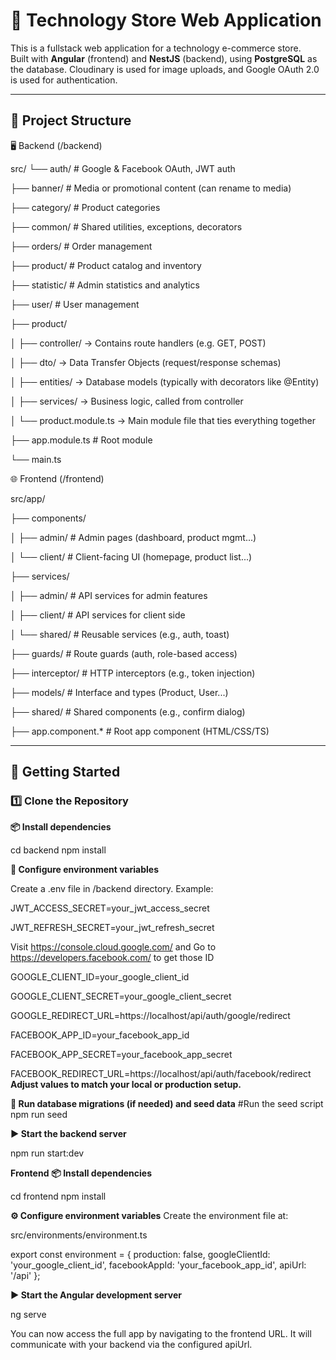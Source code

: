 # 🛒 Technology Store Web Application

This is a fullstack web application for a technology e-commerce store.  
Built with **Angular** (frontend) and **NestJS** (backend), using **PostgreSQL** as the database. Cloudinary is used for image uploads, and Google OAuth 2.0 is used for authentication.

---

## 📁 Project Structure

🖥️ Backend (/backend)

src/
  └── auth/             # Google & Facebook OAuth, JWT auth
  
  ├── banner/           # Media or promotional content (can rename to media)
  
  ├── category/         # Product categories
  
  ├── common/           # Shared utilities, exceptions, decorators
  
  ├── orders/           # Order management
  
  ├── product/          # Product catalog and inventory
  
  ├── statistic/        # Admin statistics and analytics
  
  ├── user/             # User management
  
  ├── product/
  
  │   ├── controller/      → Contains route handlers (e.g. GET, POST)
  
  │   ├── dto/             → Data Transfer Objects (request/response schemas)
  
  │   ├── entities/        → Database models (typically with decorators like @Entity)
  
  │   ├── services/        → Business logic, called from controller
  
  │   └── product.module.ts → Main module file that ties everything together
  
  ├── app.module.ts     # Root module
  
  └── main.ts      
  

🌐 Frontend (/frontend)

src/app/

├── components/

│   ├── admin/        # Admin pages (dashboard, product mgmt...)

│   └── client/       # Client-facing UI (homepage, product list...)

├── services/

│   ├── admin/        # API services for admin features

│   ├── client/       # API services for client side

│   └── shared/       # Reusable services (e.g., auth, toast)

├── guards/           # Route guards (auth, role-based access)

├── interceptor/      # HTTP interceptors (e.g., token injection)

├── models/           # Interface and types (Product, User...)

├── shared/           # Shared components (e.g., confirm dialog)

├── app.component.*   # Root app component (HTML/CSS/TS)

---

## 🚀 Getting Started

### 1️⃣ Clone the Repository
**📦 Install dependencies**

cd backend
npm install

**🔐 Configure environment variables**

Create a .env file in /backend directory. Example:

JWT_ACCESS_SECRET=your_jwt_access_secret

JWT_REFRESH_SECRET=your_jwt_refresh_secret

Visit https://console.cloud.google.com/ and Go to https://developers.facebook.com/ to get those ID

GOOGLE_CLIENT_ID=your_google_client_id

GOOGLE_CLIENT_SECRET=your_google_client_secret

GOOGLE_REDIRECT_URL=https://localhost/api/auth/google/redirect

FACEBOOK_APP_ID=your_facebook_app_id

FACEBOOK_APP_SECRET=your_facebook_app_secret

FACEBOOK_REDIRECT_URL=https://localhost/api/auth/facebook/redirect
**Adjust values to match your local or production setup.**

**🧪 Run database migrations (if needed) and seed data**
#Run the seed script
npm run seed

**▶️ Start the backend server**

npm run start:dev

**Frontend**
**📦 Install dependencies**

cd frontend
npm install

**⚙️ Configure environment variables**
Create the environment file at:

src/environments/environment.ts

export const environment = {
  production: false,
  googleClientId: 'your_google_client_id',
  facebookAppId: 'your_facebook_app_id',
  apiUrl: '/api'
};

**▶️ Start the Angular development server**

ng serve

You can now access the full app by navigating to the frontend URL. It will communicate with your backend via the configured apiUrl.

